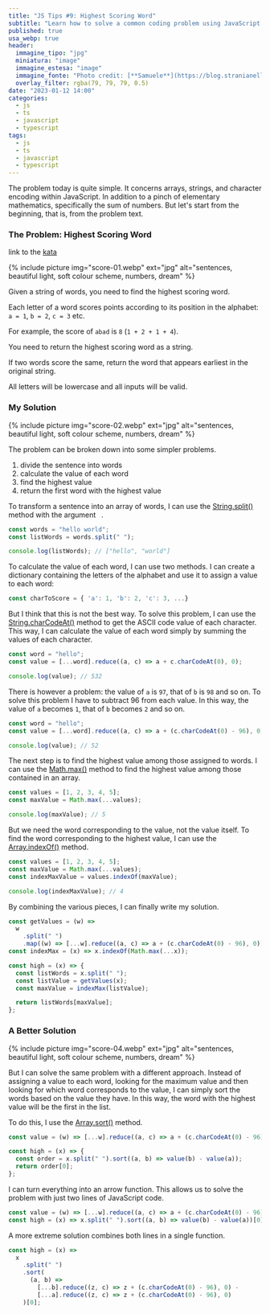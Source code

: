 ```yaml
---
title: "JS Tips #9: Highest Scoring Word"
subtitle: "Learn how to solve a common coding problem using JavaScript's built-in string and array methods, along with some elementary mathematics."
published: true
usa_webp: true
header:
  immagine_tipo: "jpg"
  miniatura: "image"
  immagine_estesa: "image"
  immagine_fonte: "Photo credit: [**Samuele**](https://blog.stranianelli.com/)"
  overlay_filter: rgba(79, 79, 79, 0.5)
date: "2023-01-12 14:00"
categories:
  - js
  - ts
  - javascript
  - typescript
tags:
  - js
  - ts
  - javascript
  - typescript
---
```


The problem today is quite simple. It concerns arrays, strings, and character encoding within JavaScript. In addition to a pinch of elementary mathematics, specifically the sum of numbers. But let's start from the beginning, that is, from the problem text.

### The Problem: Highest Scoring Word

link to the [kata](https://www.codewars.com/kata/57eb8fcdf670e99d9b000272)

{% include picture img="score-01.webp" ext="jpg" alt="sentences, beautiful light, soft colour scheme, numbers, dream" %}

Given a string of words, you need to find the highest scoring word.

Each letter of a word scores points according to its position in the alphabet: `a = 1`, `b = 2`, `c = 3` etc.

For example, the score of `abad` is `8` (`1 + 2 + 1 + 4`).

You need to return the highest scoring word as a string.

If two words score the same, return the word that appears earliest in the original string.

All letters will be lowercase and all inputs will be valid.

### My Solution

{% include picture img="score-02.webp" ext="jpg" alt="sentences, beautiful light, soft colour scheme, numbers, dream" %}

The problem can be broken down into some simpler problems.

1. divide the sentence into words
2. calculate the value of each word
3. find the highest value
4. return the first word with the highest value

To transform a sentence into an array of words, I can use the [String.split()](https://developer.mozilla.org/en-US/docs/Web/JavaScript/Reference/Global_Objects/String/split) method with the argument ` `.

```js
const words = "hello world";
const listWords = words.split(" ");

console.log(listWords); // ["hello", "world"]
```

To calculate the value of each word, I can use two methods. I can create a dictionary containing the letters of the alphabet and use it to assign a value to each word:

```js
const charToScore = { 'a': 1, 'b': 2, 'c': 3, ...}
```

But I think that this is not the best way. To solve this problem, I can use the [String.charCodeAt()](https://developer.mozilla.org/en-US/docs/Web/JavaScript/Reference/Global_Objects/String/charCodeAt) method to get the ASCII code value of each character. This way, I can calculate the value of each word simply by summing the values of each character.

```js
const word = "hello";
const value = [...word].reduce((a, c) => a + c.charCodeAt(0), 0);

console.log(value); // 532
```

There is however a problem: the value of `a` is `97`, that of `b` is `98` and so on. To solve this problem I have to subtract 96 from each value. In this way, the value of `a` becomes `1`, that of `b` becomes `2` and so on.

```js
const word = "hello";
const value = [...word].reduce((a, c) => a + (c.charCodeAt(0) - 96), 0);

console.log(value); // 52
```

The next step is to find the highest value among those assigned to words. I can use the [Math.max()](https://developer.mozilla.org/en-US/docs/Web/JavaScript/Reference/Global_Objects/Math/max) method to find the highest value among those contained in an array.

```js
const values = [1, 2, 3, 4, 5];
const maxValue = Math.max(...values);

console.log(maxValue); // 5
```

But we need the word corresponding to the value, not the value itself. To find the word corresponding to the highest value, I can use the [Array.indexOf()](https://developer.mozilla.org/en-US/docs/Web/JavaScript/Reference/Global_Objects/Array/indexOf) method.

```js
const values = [1, 2, 3, 4, 5];
const maxValue = Math.max(...values);
const indexMaxValue = values.indexOf(maxValue);

console.log(indexMaxValue); // 4
```

By combining the various pieces, I can finally write my solution.

```js
const getValues = (w) =>
  w
    .split(" ")
    .map((w) => [...w].reduce((a, c) => a + (c.charCodeAt(0) - 96), 0));
const indexMax = (x) => x.indexOf(Math.max(...x));

const high = (x) => {
  const listWords = x.split(" ");
  const listValue = getValues(x);
  const maxValue = indexMax(listValue);

  return listWords[maxValue];
};
```

### A Better Solution

{% include picture img="score-04.webp" ext="jpg" alt="sentences, beautiful light, soft colour scheme, numbers, dream" %}

But I can solve the same problem with a different approach. Instead of assigning a value to each word, looking for the maximum value and then looking for which word corresponds to the value, I can simply sort the words based on the value they have. In this way, the word with the highest value will be the first in the list.

To do this, I use the [Array.sort()](https://developer.mozilla.org/en-US/docs/Web/JavaScript/Reference/Global_Objects/Array/sort) method.

```js
const value = (w) => [...w].reduce((a, c) => a + (c.charCodeAt(0) - 96), 0);

const high = (x) => {
  const order = x.split(" ").sort((a, b) => value(b) - value(a));
  return order[0];
};
```

I can turn everything into an arrow function. This allows us to solve the problem with just two lines of JavaScript code.

```js
const value = (w) => [...w].reduce((a, c) => a + (c.charCodeAt(0) - 96), 0);
const high = (x) => x.split(" ").sort((a, b) => value(b) - value(a))[0];
```

A more extreme solution combines both lines in a single function.

```js
const high = (x) =>
  x
    .split(" ")
    .sort(
      (a, b) =>
        [...b].reduce((z, c) => z + (c.charCodeAt(0) - 96), 0) -
        [...a].reduce((z, c) => z + (c.charCodeAt(0) - 96), 0)
    )[0];
```
